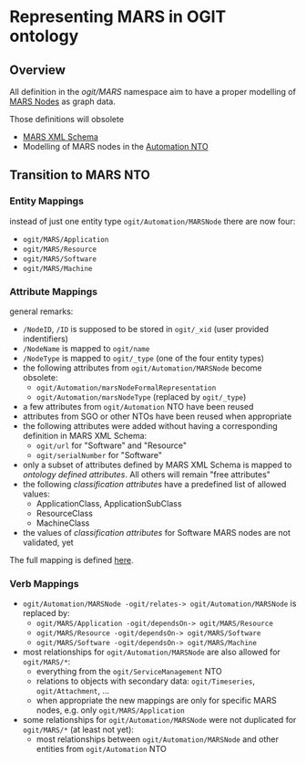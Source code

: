 # Representing MARS in OGIT ontology

## Overview

All definition in the _ogit/MARS_ namespace aim to have a proper modelling of
[MARS Nodes](https:///github.com/arago/MARS-Schema) as graph data.

Those definitions will obsolete

* [MARS XML Schema](https://github.com/arago/MARS-Schema/blob/master/schemas/MARSSchema2015.xsd)
* Modelling of MARS nodes in the [Automation NTO](../Automation/)


## Transition to MARS NTO

### Entity Mappings

instead of just one entity type `ogit/Automation/MARSNode` there are now four:

* `ogit/MARS/Application`
* `ogit/MARS/Resource`
* `ogit/MARS/Software`
* `ogit/MARS/Machine`

### Attribute Mappings

general remarks:

* `/NodeID`, `/ID` is supposed to be stored in `ogit/_xid` (user provided indentifiers)
* `/NodeName` is mapped to `ogit/name`
* `/NodeType` is mapped to `ogit/_type` (one of the four entity types)
* the following attributes from `ogit/Automation/MARSNode` become obsolete:
  * `ogit/Automation/marsNodeFormalRepresentation`
  * `ogit/Automation/marsNodeType` (replaced by `ogit/_type`)
* a few attributes from  `ogit/Automation` NTO have been reused
* attributes from SGO or other NTOs have been reused when appropriate
* the following attributes were added without having a corresponding definition in MARS XML Schema:
  * `ogit/url` for "Software" and "Resource"
  * `ogit/serialNumber` for "Software"
* only a subset of attributes defined by MARS XML Schema is mapped to _ontology defined attributes_. All others will remain "free attributes"
* the following _classification attributes_ have a predefined list of allowed values:
  * ApplicationClass, ApplicationSubClass
  * ResourceClass
  * MachineClass
* the values of _classification attributes_ for Software MARS nodes are not validated, yet

The full mapping is defined [here](AttributeMapping.md).

### Verb Mappings

* `ogit/Automation/MARSNode -ogit/relates-> ogit/Automation/MARSNode` is replaced by:
  * `ogit/MARS/Application -ogit/dependsOn-> ogit/MARS/Resource`
  * `ogit/MARS/Resource -ogit/dependsOn-> ogit/MARS/Software`
  * `ogit/MARS/Software -ogit/dependsOn-> ogit/MARS/Machine`
* most relationships for `ogit/Automation/MARSNode` are also allowed for `ogit/MARS/*`:
  * everything from the `ogit/ServiceManagement` NTO
  * relations to objects with secondary data: `ogit/Timeseries`, `ogit/Attachment`, ...
  * when appropriate the new mappings are only for specific MARS nodes, e.g. only `ogit/MARS/Application`
* some relationships for `ogit/Automation/MARSNode` were not duplicated for `ogit/MARS/*` (at least not yet):
  * most relationships between `ogit/Automation/MARSNode` and other entities from `ogit/Automation` NTO
